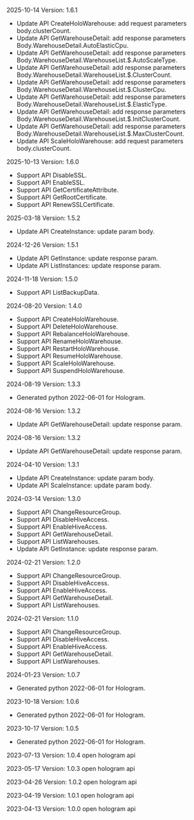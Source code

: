 2025-10-14 Version: 1.6.1
- Update API CreateHoloWarehouse: add request parameters body.clusterCount.
- Update API GetWarehouseDetail: add response parameters Body.WarehouseDetail.AutoElasticCpu.
- Update API GetWarehouseDetail: add response parameters Body.WarehouseDetail.WarehouseList.$.AutoScaleType.
- Update API GetWarehouseDetail: add response parameters Body.WarehouseDetail.WarehouseList.$.ClusterCount.
- Update API GetWarehouseDetail: add response parameters Body.WarehouseDetail.WarehouseList.$.ClusterCpu.
- Update API GetWarehouseDetail: add response parameters Body.WarehouseDetail.WarehouseList.$.ElasticType.
- Update API GetWarehouseDetail: add response parameters Body.WarehouseDetail.WarehouseList.$.InitClusterCount.
- Update API GetWarehouseDetail: add response parameters Body.WarehouseDetail.WarehouseList.$.MaxClusterCount.
- Update API ScaleHoloWarehouse: add request parameters body.clusterCount.


2025-10-13 Version: 1.6.0
- Support API DisableSSL.
- Support API EnableSSL.
- Support API GetCertificateAttribute.
- Support API GetRootCertificate.
- Support API RenewSSLCertificate.


2025-03-18 Version: 1.5.2
- Update API CreateInstance: update param body.


2024-12-26 Version: 1.5.1
- Update API GetInstance: update response param.
- Update API ListInstances: update response param.


2024-11-18 Version: 1.5.0
- Support API ListBackupData.


2024-08-20 Version: 1.4.0
- Support API CreateHoloWarehouse.
- Support API DeleteHoloWarehouse.
- Support API RebalanceHoloWarehouse.
- Support API RenameHoloWarehouse.
- Support API RestartHoloWarehouse.
- Support API ResumeHoloWarehouse.
- Support API ScaleHoloWarehouse.
- Support API SuspendHoloWarehouse.


2024-08-19 Version: 1.3.3
- Generated python 2022-06-01 for Hologram.

2024-08-16 Version: 1.3.2
- Update API GetWarehouseDetail: update response param.


2024-08-16 Version: 1.3.2
- Update API GetWarehouseDetail: update response param.


2024-04-10 Version: 1.3.1
- Update API CreateInstance: update param body.
- Update API ScaleInstance: update param body.


2024-03-14 Version: 1.3.0
- Support API ChangeResourceGroup.
- Support API DisableHiveAccess.
- Support API EnableHiveAccess.
- Support API GetWarehouseDetail.
- Support API ListWarehouses.
- Update API GetInstance: update response param.


2024-02-21 Version: 1.2.0
- Support API ChangeResourceGroup.
- Support API DisableHiveAccess.
- Support API EnableHiveAccess.
- Support API GetWarehouseDetail.
- Support API ListWarehouses.


2024-02-21 Version: 1.1.0
- Support API ChangeResourceGroup.
- Support API DisableHiveAccess.
- Support API EnableHiveAccess.
- Support API GetWarehouseDetail.
- Support API ListWarehouses.


2024-01-23 Version: 1.0.7
- Generated python 2022-06-01 for Hologram.

2023-10-18 Version: 1.0.6
- Generated python 2022-06-01 for Hologram.

2023-10-17 Version: 1.0.5
- Generated python 2022-06-01 for Hologram.

2023-07-13 Version: 1.0.4
open hologram api 

2023-05-17 Version: 1.0.3
open hologram api 

2023-04-26 Version: 1.0.2
open hologram api 

2023-04-19 Version: 1.0.1
open hologram api 

2023-04-13 Version: 1.0.0
open hologram api 

